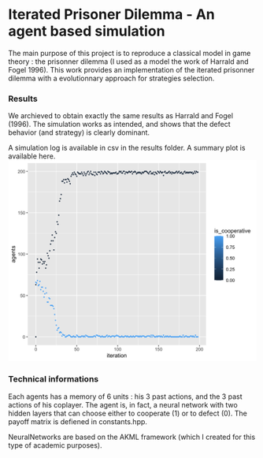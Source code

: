 # Iterated Prisoner Dilemma - An agent based simulation

The main purpose of this project is to reproduce a classical model in game theory : the prisonner dilemma (I used as a model the work of Harrald and Fogel 1996). This work provides an implementation of the iterated prisonner dilemma with a evolutionnary approach for strategies selection. 

### Results

We archieved to obtain exactly the same results as Harrald and Fogel (1996). The simulation works as intended, and shows that the defect behavior (and strategy) is clearly dominant.

A simulation log is available in csv in the results folder. A summary plot is available here.
![summary plot](https://raw.githubusercontent.com/Aldric-L/IPD-ABM/main/results/data_processing/plot1-fullcooperative-vs-fullnoncooperative.png)

### Technical informations

Each agents has a memory of 6 units : his 3 past actions, and the 3 past actions of his coplayer. The agent is, in fact, a neural network with two hidden layers that can choose either to cooperate (1) or to defect (0). The payoff matrix is defiened in constants.hpp.

NeuralNetworks are based on the AKML framework (which I created for this type of academic purposes).


